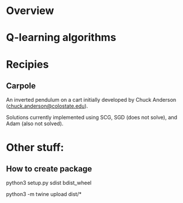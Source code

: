 # Overview

# Q-learning algorithms

# Recipies

## Carpole

An inverted pendulum on a cart initially developed by Chuck Anderson (chuck.anderson@colostate.edu).

Solutions currently implemented using SCG, SGD (does not solve), and Adam (also not solved).

# Other stuff:

## How to create package

<source >

python3 setup.py sdist bdist_wheel

python3 -m twine upload dist/*

</source>